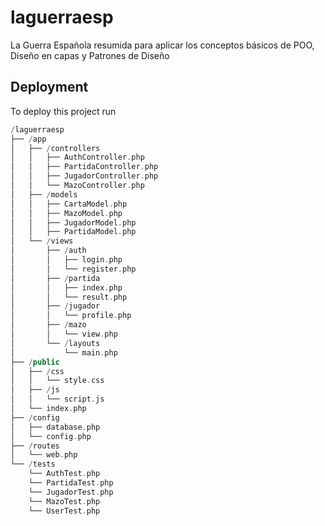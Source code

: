 # laguerraesp
La Guerra Española resumida para aplicar los conceptos básicos de POO, Diseño en capas y Patrones de Diseño


## Deployment

To deploy this project run

```php
/laguerraesp
├── /app
│   ├── /controllers
│   │   ├── AuthController.php
│   │   ├── PartidaController.php
│   │   ├── JugadorController.php
│   │   └── MazoController.php
│   ├── /models
│   │   ├── CartaModel.php
│   │   ├── MazoModel.php
│   │   ├── JugadorModel.php
│   │   ├── PartidaModel.php
│   └── /views
│       ├── /auth
│       │   ├── login.php
│       │   └── register.php
│       ├── /partida
│       │   ├── index.php
│       │   └── result.php
│       ├── /jugador
│       │   └── profile.php
│       ├── /mazo
│       │   └── view.php
│       └── /layouts
│           └── main.php
├── /public
│   ├── /css
│   │   └── style.css
│   ├── /js
│   │   └── script.js
│   └── index.php
├── /config
│   ├── database.php
│   └── config.php
├── /routes
│   └── web.php
└── /tests
    └── AuthTest.php
    └── PartidaTest.php
    └── JugadorTest.php
    └── MazoTest.php
    └── UserTest.php

```
